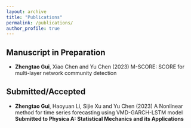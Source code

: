 ```yaml
---
layout: archive
title: "Publications"
permalink: /publications/
author_profile: true
---
```


## Manuscript in Preparation

- **Zhengtao Gui**, Xiao Chen and Yu Chen (2023) M-SCORE: SCORE for multi-layer network community detection

## Submitted/Accepted

- **Zhengtao Gui**, Haoyuan Li, Sijie Xu and Yu Chen (2023) A Nonlinear method for time series forecasting using VMD-GARCH-LSTM model **Submitted to Physica A: Statistical Mechanics and its Applications**
